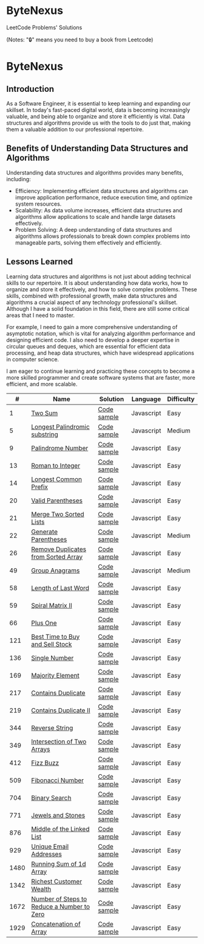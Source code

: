 # ByteNexus

LeetCode Problems' Solutions

(Notes: "🔒" means you need to buy a book from Leetcode)

 <h1>ByteNexus </h1> 
 
   <h2>Introduction</h2>
  <p>As a Software Engineer, it is essential to keep learning and expanding our skillset. In today's fast-paced digital world, data is becoming increasingly valuable, and being able to organize and store it efficiently is vital. Data structures and algorithms provide us with the tools to do just that, making them a valuable addition to our professional repertoire.</p>

  <h2>Benefits of Understanding Data Structures and Algorithms</h2>
  <p>Understanding data structures and algorithms provides many benefits, including:</p>
  <ul>
    <li>Efficiency: Implementing efficient data structures and algorithms can improve application performance, reduce execution time, and optimize system resources.</li>
    <li>Scalability: As data volume increases, efficient data structures and algorithms allow applications to scale and handle large datasets effectively.</li>
    <li>Problem Solving: A deep understanding of data structures and algorithms allows professionals to break down complex problems into manageable parts, solving them effectively and efficiently.</li>
  </ul>
  <h2>Lessons Learned</h2>

  <p>Learning data structures and algorithms is not just about adding technical skills to our repertoire. It is about understanding how data works, how to organize and store it effectively, and how to solve complex problems. These skills, combined with professional growth, make data structures and algorithms a crucial aspect of any technology professional's skillset. Although I have a solid foundation in this field, there are still some critical areas that I need to master.</p>
  <p>For example, I need to gain a more comprehensive understanding of asymptotic notation, which is vital for analyzing algorithm performance and designing efficient code. I also need to develop a deeper expertise in circular queues and deques, which are essential for efficient data processing, and heap data structures, which have widespread applications in computer science.</p>
  <p>I am eager to continue learning and practicing these concepts to become a more skilled programmer and create software systems that are faster, more efficient, and more scalable.</p>
</div>

 <table>

  <thead>
    <tr>
      <th>#</th>
      <th>Name</th>
      <th>Solution</th>
      <th>Language</th>
      <th>Difficulty</th>
    </tr>
  </thead>

  <tbody>
    <tr>
      <td>1</td>
      <td><a href="https://leetcode.com/problems/two-sum/">Two Sum</a></td>
      <td><a href="./string/javascript/two-sum.js">Code sample</a></td>
      <td>Javascript</td>
      <td>Easy</td>
    </tr>
        <tr>
      <td>5</td>
      <td><a href="https://leetcode.com/problems/longest-palindromic-substring/">Longest Palindromic substring</a></td>
      <td><a href="./dynamic-programming/javascript/longest-palindromic-substring.js">Code sample</a></td>
      <td>Javascript</td>
      <td>Medium</td>
    </tr>
    <tr>
      <td>9</td>
      <td><a href="https://leetcode.com/problems/palindrome-number/">Palindrome Number</a></td>
      <td><a href="./math/javascript/palindrome-number.js">Code sample</a></td>
      <td>Javascript</td>
      <td>Easy</td>
    </tr>
    <tr>
      <td>13</td>
      <td><a href="https://leetcode.com/problems/roman-to-integer/">Roman to Integer</a></td>
      <td><a href="./string/javascript/roman-to-integer.js">Code sample</a></td>
      <td>Javascript</td>
      <td>Easy</td>
    </tr>
    <tr>
      <td>14</td>
      <td><a href="https://leetcode.com/problems/longest-common-prefix/">Longest Common Prefix</a></td>
      <td><a href="./string/javascript/longest-common-prefix.js">Code sample</a></td>
      <td>Javascript</td>
      <td>Easy</td>
    </tr>
    <tr>
      <td>20</td>
      <td><a href="https://leetcode.com/problems/valid-parentheses/">Valid Parentheses</a></td>
      <td><a href="./string/javascript/valid-parentheses.js">Code sample</a></td>
      <td>Javascript</td>
      <td>Easy</td>
    </tr>
    <tr>
      <td>21</td>
      <td><a href="https://leetcode.com/problems/merge-two-sorted-lists/">Merge Two Sorted Lists</a></td>
      <td><a href="./string/javascript/merge-two-sorted-lists.js">Code sample</a></td>
      <td>Javascript</td>
      <td>Easy</td>
    </tr>
    <tr>
      <td>22</td>
      <td><a href="https://leetcode.com/problems/generate-parentheses">Generate Parentheses</a></td>
      <td><a href="./string/javascript//generate-parentheses.js">Code sample</a></td>
      <td>Javascript</td>
      <td>Medium</td>
    </tr>
    <tr>
      <td>26</td>
      <td><a href="https://leetcode.com/problems/remove-duplicates-from-sorted-array/">Remove Duplicates from Sorted Array</a></td>
      <td><a href="./string/javascript/remove-duplicates-from-sorted-array.js">Code sample</a></td>
      <td>Javascript</td>
      <td>Easy</td>
    </tr>
    <tr>
      <td>49</td>
      <td><a href="https://leetcode.com/problems/group-anagrams">Group Anagrams</a></td>
      <td><a href="./hash-table/javascript/group-anagrams.js">Code sample</a></td>
      <td>Javascript</td>
      <td>Medium</td>
    </tr>
    <tr>
      <td>58</td>
      <td><a href="https://leetcode.com/problems/length-of-last-word/">Length of Last Word</a></td>
      <td><a href="./string/javascript/length-of-last-word.js">Code sample</a></td>
      <td>Javascript</td>
      <td>Easy</td>
    </tr>
    <tr>
      <td>59</td>
      <td><a href="https://leetcode.com/problems/spiral-matrix-ii">Spiral Matrix II</a></td>
      <td><a href="./array/javascript/spiral-matrix-ii.js">Code sample</a></td>
      <td>Javascript</td>
      <td>Easy</td>
    </tr>
    <tr>
      <td>66</td>
      <td><a href="https://leetcode.com/problems/plus-one/">Plus One</a></td>
      <td><a href="./array/javascript/plus-one.js">Code sample</a></td>
      <td>Javascript</td>
      <td>Easy</td>
    </tr>
    <tr>
    <td>121</td>
    <td><a href="https://leetcode.com/problems/best-time-to-buy-and-sell-stock/description/">Best Time to Buy and Sell Stock</a></td>
    <td><a href="./string/javascript/single-number.js">Code sample</a></td>
    <td>Javascript</td>
    <td>Easy</td>
  </tr>
  <tr>
    <td>136</td>
    <td><a href="https://leetcode.com/problems/single-number/">Single Number</a></td>
    <td><a href="./string/javascript/best-time-to-buy-and-sell-stock.js">Code sample</a></td>
    <td>Javascript</td>
    <td>Easy</td>
  </tr>
  <tr>
    <td>169</td>
    <td><a href="https://leetcode.com/problems/majority-element/description/">Majority Element</a></td>
    <td><a href="./array/javascript/contains-duplicate.js">Code sample</a></td>
    <td>Javascript</td>
    <td>Easy</td>
  </tr>
  <tr>
    <td>217</td>
    <td><a href="https://leetcode.com/problems/contains-duplicate/">Contains Duplicate</a></td>
    <td><a href="./array/javascript/majority-element.js">Code sample</a></td>
    <td>Javascript</td>
    <td>Easy</td>
  </tr>
  <tr>
    <td>219</td>
    <td><a href="https://leetcode.com/problems/contains-duplicate-ii/">Contains Duplicate II</a></td>
    <td><a href="./array/javascript/contains-duplicate-ii.js">Code sample</a></td>
    <td>Javascript</td>
    <td>Easy</td>
  </tr>
  <tr>
    <td>344</td>
    <td><a href="https://leetcode.com/problems/reverse-string/">Reverse String</a></td>
    <td><a href="./array/javascript/reverse-string.js">Code sample</a></td>
    <td>Javascript</td>
    <td>Easy</td>
  </tr>
  <tr>
    <td>349</td>
    <td><a href="https://leetcode.com/problems/intersection-of-two-arrays/description/">Intersection of Two Arrays</a></td>
    <td><a href="./array/javascript/reverse-string.js">Code sample</a></td>
    <td>Javascript</td>
    <td>Easy</td>
  </tr>
  <tr>
    <td>412</td>
    <td><a href="https://leetcode.com/problems/fizz-buzz/">Fizz Buzz</a></td>
    <td><a href="./string/javascript/fizz-buzz.js">Code sample</a></td>
    <td>Javascript</td>
    <td>Easy</td>
  </tr>
  <tr>
    <td>509</td>
    <td><a href="https://leetcode.com/problems/fibonacci-number/">Fibonacci Number</a></td>
    <td><a href="./math/javascript/fibonacci-number.js">Code sample</a></td>
    <td>Javascript</td>
    <td>Easy</td>
  </tr>
  <tr>
    <td>704</td>
    <td><a href="https://leetcode.com/problems/binary-search/">Binary Search</a></td>
    <td><a href="./array/javascript/jewels-and-stones.js">Code sample</a></td>
    <td>Javascript</td>
    <td>Easy</td>
  </tr>

  <tr>
    <td>771</td>
    <td><a href="https://leetcode.com/problems/jewels-and-stones/">Jewels and Stones</a></td>
    <td><a href="./string/javascript/jewels-and-stones.js">Code sample</a></td>
    <td>Javascript</td>
    <td>Easy</td>
  </tr>
  <tr>
    <td>876</td>
    <td><a href="https://leetcode.com/problems/middle-of-the-linked-list/">Middle of the Linked List</a></td>
    <td><a href="./array/javascript/running-sum-of-1d-array.js">Code sample</a></td>
    <td>Javascript</td>
    <td>Easy</td>
  </tr>
    <tr>
    <td>929</td>
    <td><a href="https://leetcode.com/problems/unique-email-addresses/">Unique Email Addresses</a></td>
    <td><a href="./array/javascript/unique-email-addresses.js">Code sample</a></td>
    <td>Javascript</td>
    <td>Easy</td>
  </tr>
  <tr>
    <td>1480</td>
    <td><a href="https://leetcode.com/problems/running-sum-of-1d-array/">Running Sum of 1d Array</a></td>
    <td><a href="./array/javascript/middle-of-the-linked-list.js">Code sample</a></td>
    <td>Javascript</td>
    <td>Easy</td>
  </tr>
  <tr>
    <td>1342</td>
    <td><a href="https://leetcode.com/problems/richest-customer-wealth/">Richest Customer Wealth</a></td>
    <td><a href="./array/javascript/richest-customer-wealth.js">Code sample</a></td>
    <td>Javascript</td>
    <td>Easy</td>
  </tr>
  <tr>
    <td>1672</td>
    <td><a href="https://leetcode.com/problems/number-of-steps-to-reduce-a-number-to-zero/">Number of Steps to Reduce a Number to Zero</a></td>
    <td><a href="./math/javascript/number-of-steps-to-reduce-a-number-to-zero.js">Code sample</a></td>
    <td>Javascript</td>
    <td>Easy</td>
  </tr>
  <tr>
    <td>1929</td>
    <td><a href="https://leetcode.com/problems/concatenation-of-array/">Concatenation of Array</a></td>
    <td><a href="./array/javascript/concatenation-of-array.js">Code sample</a></td>
    <td>Javascript</td>
    <td>Easy</td>
  </tr>

</table>
